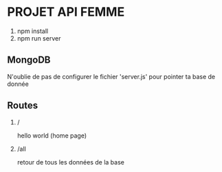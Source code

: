 # PROJET API FEMME

1. npm install
2. npm run server

## MongoDB

N'oublie de pas de configurer le fichier 'server.js' pour pointer ta base de donnée

## Routes 

1. /

    hello world (home page)
2. /all

    retour de tous les données de la base
